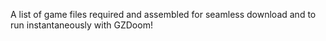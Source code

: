 A list of game files required and assembled for seamless download and to run instantaneously with GZDoom!
